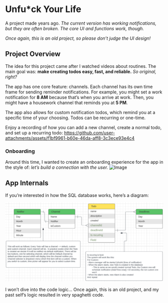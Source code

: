 # Unfu*ck Your Life
A project made years ago. *The current version has working notifications, but they are often broken. The core UI and functions work, though.*

*Once again, this is an old project, so please don’t judge the UI design!*

## Project Overview
The idea for this project came after I watched videos about routines. The main goal was: **make creating todos easy, fast, and reliable.** *So original, right?*

The app has one core feature: channels. Each channel has its own time frame for sending reminder notifications. For example, you might set a work notification for **8 AM** because that’s when you arrive at work. Then, you might have a housework channel that reminds you at **5 PM**.

The app also allows for custom notification todos, which remind you at a specific time of your choosing. Todos can be recurring or one-time.

Enjoy a recording of how you can add a new channel, create a normal todo, and set up a recurring todo:
https://github.com/user-attachments/assets/f1bf9961-b60e-46da-aff8-3c3ece93e4c4

### Onboarding
Around this time, I wanted to create an onboarding experience for the app in the style of: *let’s build a connection with the user.*
![Image](https://github.com/user-attachments/assets/6c656189-207a-44cc-9280-b05ddf94ca66)

## App Internals
If you’re interested in how the SQL database works, here’s a diagram:

<img src="https://github.com/JanKubesIsBest/Todo-app/blob/main/lib/model/database/model_diagram/model_diagram.png">

I won’t dive into the code logic… Once again, this is an old project, and my past self’s logic resulted in very spaghetti code.